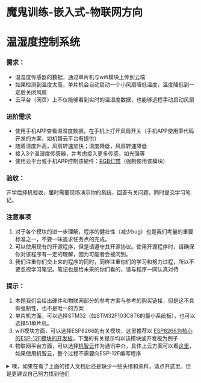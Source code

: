 # 魔鬼训练-嵌入式-物联网方向

# 温湿度控制系统

### 需求：

- 温湿度传感器的数据，通过单片机与wifi模块上传到云端
- 如果检测到温度太高，单片机会自动启动一个小风扇降低温度，温度降低到一定后关闭风扇
- 云平台（网页）上不仅能够看到实时的温湿度数据，也能够远程手动启动风扇

### 进阶需求

- 使用手机APP查看温湿度数据，在手机上打开风扇开关（手机APP使用零代码开发的方案，如机智云平台有提供）
- 随着温度升高，风扇转速加快；温度降低，风扇转速降低
- 接入3个温湿度传感器，并考虑接入更多传感，如光强等
- 使用云平台或手机APP控制该硬件：[RGB灯带](https://item.taobao.com/item.htm?spm=a1z10.3-c-s.w4002-21223910208.40.61cc6a4bH5gFiZ&id=549689751825)（强制使用该模块）

### 验收：

开学后择机验收，届时需要现场演示你的系统，回答有关问题，同时提交学习笔记。

### 注意事项

1. 对于各个模块的进一步理解，程序的健壮性（减少bug）也是我们考量的重要标准之一，不要一味追求任务点的完成。
2. 可以使用现有的开源程序，但是请遵守其开源协议。使用开源程序时，请确保你对该程序有一定的理解，因为可能者会被问到。
3. 我们注重你们交上来的程序的同时，同样注重你们的学习和努力过程，所以不要忽视学习笔记。笔记也是给未来的你们看的，请与程序一同认真对待

### 提示：

1. 本题我们会给出硬件和物联网部分的参考方案与参考的购买链接，但是这不具有强制性，也不是唯一的方案
2. 单片机方面，可以选择STM32（如STM32F103C8T6的最小系统板），也可以选择51单片机。
3. wifi模块方面，可以选择ESP8266的有关模块，这里推荐以 [ESP8266为核心的ESP-12F模块的开发板](https://item.taobao.com/item.htm?id=646908054870)，下面的有关提示均以该模块或开发板为例子
4. 物联网平台方面，可以选择[机智云](https://www.gizwits.com/)作为通讯中介，具体上云方案可以看[这里](http://docs.gizwits.com/zh-cn/GCP/wmodule/ESP8266.html)，如果使用机智云，整个过程不需要向ESP-12F编写程序

<details> 
  <summary>噢，如果在看了上面的接入文档后还是缺少一些头绪和资料，请点开这里。但是更建议自己努力找到他们</summary> 
  <p><details> 
  <summary>你真的努力查过了吗？如果认真查过还是找不到这里可以帮你</summary> 
  <p>
      [机智云固件下载](https://download.gizwits.com/zh-cn/p/92/94/old/114) ，[固件烧录与调试资料](http://docs.gizwits.com/zh-cn/deviceDev/ESP8266%E4%B8%B2%E5%8F%A3%E7%83%A7%E5%86%99%E8%AF%B4%E6%98%8E.html)


5. 风扇的电机驱动方面可以选择搭载l298n的模块，大概如下图样子的，风扇电机选择任意的小直流电机，不一定需要真的有扇叶也算可以。**请注意，不能使用单片机的IO口直接给电机供电，请一定要通过电机驱动，如果你选择了此题，验收时需要回答为什么不能**

   ![image-20221203160430179](https://gcore.jsdelivr.net/gh/xutongxin1/PictureBed@master/img0/image-20221203160430179.png
)
   6.绝大部分模块都可以在淘宝的优信电子(店铺)买到（此处并没有广告)

